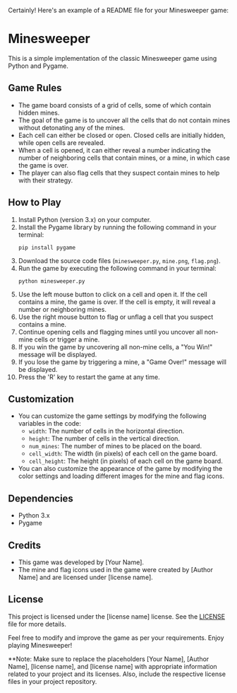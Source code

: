 Certainly! Here's an example of a README file for your Minesweeper game:

# Minesweeper

This is a simple implementation of the classic Minesweeper game using Python and Pygame.

## Game Rules

- The game board consists of a grid of cells, some of which contain hidden mines.
- The goal of the game is to uncover all the cells that do not contain mines without detonating any of the mines.
- Each cell can either be closed or open. Closed cells are initially hidden, while open cells are revealed.
- When a cell is opened, it can either reveal a number indicating the number of neighboring cells that contain mines, or a mine, in which case the game is over.
- The player can also flag cells that they suspect contain mines to help with their strategy.

## How to Play

1. Install Python (version 3.x) on your computer.
2. Install the Pygame library by running the following command in your terminal:
   ```
   pip install pygame
   ```
3. Download the source code files (`minesweeper.py`, `mine.png`, `flag.png`).
4. Run the game by executing the following command in your terminal:
   ```
   python minesweeper.py
   ```
5. Use the left mouse button to click on a cell and open it. If the cell contains a mine, the game is over. If the cell is empty, it will reveal a number or neighboring mines.
6. Use the right mouse button to flag or unflag a cell that you suspect contains a mine.
7. Continue opening cells and flagging mines until you uncover all non-mine cells or trigger a mine.
8. If you win the game by uncovering all non-mine cells, a "You Win!" message will be displayed.
9. If you lose the game by triggering a mine, a "Game Over!" message will be displayed.
10. Press the 'R' key to restart the game at any time.

## Customization

- You can customize the game settings by modifying the following variables in the code:
  - `width`: The number of cells in the horizontal direction.
  - `height`: The number of cells in the vertical direction.
  - `num_mines`: The number of mines to be placed on the board.
  - `cell_width`: The width (in pixels) of each cell on the game board.
  - `cell_height`: The height (in pixels) of each cell on the game board.
- You can also customize the appearance of the game by modifying the color settings and loading different images for the mine and flag icons.

## Dependencies

- Python 3.x
- Pygame

## Credits

- This game was developed by [Your Name].
- The mine and flag icons used in the game were created by [Author Name] and are licensed under [license name].

## License

This project is licensed under the [license name] license. See the [LICENSE](LICENSE) file for more details.

Feel free to modify and improve the game as per your requirements. Enjoy playing Minesweeper!

**Note: Make sure to replace the placeholders [Your Name], [Author Name], [license name], and [license name] with appropriate information related to your project and its licenses. Also, include the respective license files in your project repository.